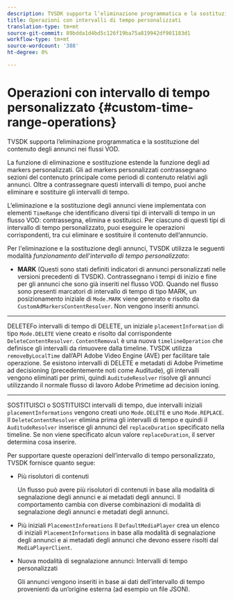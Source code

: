 ```yaml
---
description: TVSDK supporta l’eliminazione programmatica e la sostituzione del contenuto degli annunci nei flussi VOD.
title: Operazioni con intervalli di tempo personalizzati
translation-type: tm+mt
source-git-commit: 89bdda1d4bd5c126f19ba75a819942df901183d1
workflow-type: tm+mt
source-wordcount: '388'
ht-degree: 0%

---
```



# Operazioni con intervallo di tempo personalizzato {#custom-time-range-operations}

TVSDK supporta l’eliminazione programmatica e la sostituzione del contenuto degli annunci nei flussi VOD.

La funzione di eliminazione e sostituzione estende la funzione degli ad markers personalizzati. Gli ad markers personalizzati contrassegnano sezioni del contenuto principale come periodi di contenuto relativi agli annunci. Oltre a contrassegnare questi intervalli di tempo, puoi anche eliminare e sostituire gli intervalli di tempo.

L’eliminazione e la sostituzione degli annunci viene implementata con elementi `TimeRange` che identificano diversi tipi di intervalli di tempo in un flusso VOD: contrassegna, elimina e sostituisci. Per ciascuno di questi tipi di intervallo di tempo personalizzato, puoi eseguire le operazioni corrispondenti, tra cui eliminare e sostituire il contenuto dell’annuncio.

Per l&#39;eliminazione e la sostituzione degli annunci, TVSDK utilizza le seguenti modalità *funzionamento dell&#39;intervallo di tempo personalizzato*:

* **MARK**
 (Questi sono stati definiti indicatori di annunci personalizzati nelle versioni precedenti di TVSDK). Contrassegnano i tempi di inizio e fine per gli annunci che sono già inseriti nel flusso VOD. Quando nel flusso sono presenti marcatori di intervallo di tempo di tipo MARK, un posizionamento iniziale di 
`Mode.MARK` viene generato e risolto da  `CustomAdMarkersContentResolver`. Non vengono inseriti annunci.

* ****
DELETEFo intervalli di tempo di DELETE, un iniziale 
`placementInformation` di tipo  `Mode.DELETE` viene creato e risolto dal corrispondente  `DeleteContentResolver`. `ContentRemoval` è una nuova  `timelineOperation` che definisce gli intervalli da rimuovere dalla timeline. TVSDK utilizza `removeByLocalTime` dall’API Adobe Video Engine (AVE) per facilitare tale operazione. Se esistono intervalli di DELETE e metadati di Adobe Primetime ad decisioning (precedentemente noti come Auditude), gli intervalli vengono eliminati per primi, quindi `AuditudeResolver` risolve gli annunci utilizzando il normale flusso di lavoro Adobe Primetime ad decision ioning.

* ****
SOSTITUISCI o SOSTITUISCI intervalli di tempo, due intervalli iniziali 
`placementInformations` vengono creati uno  `Mode.DELETE` e uno  `Mode.REPLACE`. Il `DeleteContentResolver` elimina prima gli intervalli di tempo e quindi il `AuditudeResolver` inserisce gli annunci del `replaceDuration` specificato nella timeline. Se non viene specificato alcun valore `replaceDuration`, il server determina cosa inserire.

Per supportare queste operazioni dell’intervallo di tempo personalizzato, TVSDK fornisce quanto segue:

* Più risolutori di contenuti

   Un flusso può avere più risolutori di contenuti in base alla modalità di segnalazione degli annunci e ai metadati degli annunci. Il comportamento cambia con diverse combinazioni di modalità di segnalazione degli annunci e metadati degli annunci.
* Più iniziali `PlacementInformations` Il `DefaultMediaPlayer` crea un elenco di iniziali `PlacementInformations` in base alla modalità di segnalazione degli annunci e ai metadati degli annunci che devono essere risolti dal `MediaPlayerClient`.

* Nuova modalità di segnalazione annunci: Intervalli di tempo personalizzati

   Gli annunci vengono inseriti in base ai dati dell’intervallo di tempo provenienti da un’origine esterna (ad esempio un file JSON).